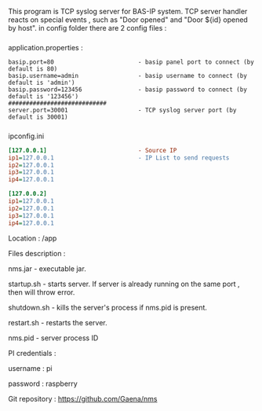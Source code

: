 This program is TCP syslog  server for BAS-IP system. TCP server handler reacts on special events , such as "Door opened" and "Door ${id} opened by host".
in config folder there are 2 config files :

###
application.properties :
```properties
basip.port=80                        - basip panel port to connect (by default is 80)
basip.username=admin				 - basip username to connect (by default is 'admin')
basip.password=123456				 - basip password to connect (by default is '123456')
############################
server.port=30001					 - TCP syslog server port (by default is 30001)

```
###
ipconfig.ini

```ini 
[127.0.0.1]							 - Source IP
ip1=127.0.0.1 						 - IP List to send requests
ip2=127.0.0.1
ip3=127.0.0.1
ip4=127.0.0.1

[127.0.0.2]
ip1=127.0.0.1
ip2=127.0.0.1
ip3=127.0.0.1
ip4=127.0.0.1
```



Location : /app

Files description :

nms.jar - executable jar.

startup.sh - starts server. If server is already running on the same port , then will throw error.

shutdown.sh - kills the server's process if nms.pid is present.

restart.sh - restarts the server.

nms.pid - server process ID




PI credentials :

username : pi

password : raspberry


Git repository :
https://github.com/Gaena/nms
